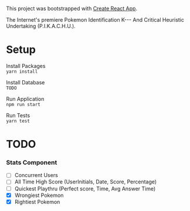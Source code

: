 This project was bootstrapped with [Create React App](https://github.com/facebookincubator/create-react-app).

The Internet's premiere Pokemon Identification K--- And Critical Heuristic Undertaking (P.I.K.A.C.H.U.).

# Setup
Install Packages  
`yarn install`  

Install Database  
`TODO`  

Run Application  
`npm run start`  

Run Tests  
`yarn test`  

# TODO
### Stats Component  
- [ ] Concurrent Users  
- [ ] All Time High Score (UserInitials, Date, Score, Percentage)  
- [ ] Quickest Playthru (Perfect score, Time, Avg Answer Time)  
- [x] Wrongiest Pokemon   
- [x] Rightiest Pokemon  